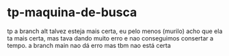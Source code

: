 # tp-maquina-de-busca
tp
a branch alt talvez esteja mais certa, eu pelo menos
(murilo) acho que ela ta mais certa, mas tava dando 
muito erro e nao conseguimos consertar a tempo. a
branch main nao dá erro mas tbm nao está certa
